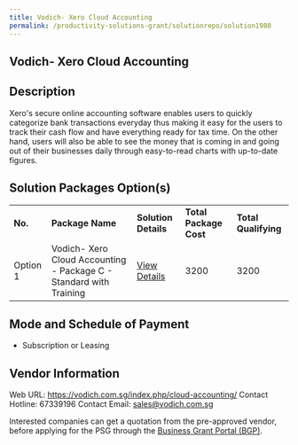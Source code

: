 ```yaml
---
title: Vodich- Xero Cloud Accounting
permalink: /productivity-solutions-grant/solutionrepo/solution1980
---
```


## Vodich- Xero Cloud Accounting

## Description

Xero's secure online accounting software enables users to quickly categorize bank transactions everyday thus making it easy for the users to track their cash flow and have everything ready for tax time. 
On the other hand, users will also be able to see the money that is coming in and going out of their businesses daily through easy-to-read charts with up-to-date figures.

## Solution Packages Option(s)

<table>
<tr>
<td><b>No.</b></td>
<td><b>Package Name</b></td>
<td><b>Solution Details</b></td>
<td><b>Total Package Cost</b></td>
<td><b>Total Qualifying</b></td>
</tr>
<tr>
<td>Option 1</td>
<td>Vodich- Xero Cloud Accounting - Package C - Standard with Training</td>
<td><a href='https://www.gobusiness.gov.sg/images/psg/20200621_Desensitised_Annex_3_Part_3.pdf'>View Details</a></td>
<td>3200</td>
<td>3200</td>
</tr>
</table>

## Mode and Schedule of Payment

 - Subscription or Leasing

## Vendor Information

 Web URL: https://vodich.com.sg/index.php/cloud-accounting/ 
Contact Hotline: 67339196 
Contact Email: sales@vodich.com.sg 


Interested companies can get a quotation from the pre-approved vendor, before applying for the PSG through the <a href='https://www.businessgrants.gov.sg/'>Business Grant Portal (BGP)</a>.

<script src="/jquery/resize-tables.js"></script>
